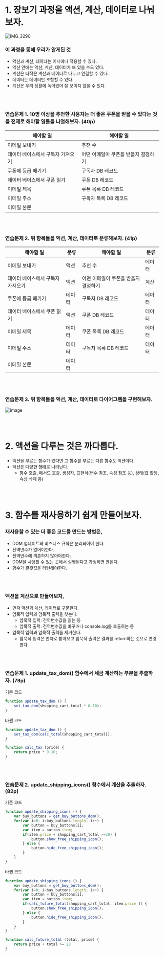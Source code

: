 
# 1. 장보기 과정을 액션, 계산, 데이터로 나눠보자.
 ![IMG_3290](https://github.com/funky-functions/grokking-simplicity/assets/125977702/04c42788-fa64-4474-85b9-e9e013b9d43c)


### 이 과정을 통해 우리가 알게된 것
- 액션과 계산, 데이터는 어디에나 적용할 수 있다.
- 액션 안에는 액션, 계산, 데이터가 또 있을 수도 있다.
- 계산은 더작은 계산과 데이터로 나누고 연결할 수 있다.
- 데이터는 데이터만 조합할 수 있다.
- 계산은 우리 생활에 녹아있어 잘 보이지 않을 수 있다.

<br></br>
### 연습문제 1. 10명 이상을 추천한 사용자는 더 좋은 쿠폰을 받을 수 있다는 것을 전제로 해야할 일들을 나열해보자. (40p)
|해야할 일|해야할 일|
|------|---|
|이메일 보내기|추천 수|
|데이터 베이스에서 구독자 가져오기|어떤 이메일이 쿠폰을 받을지 결정하기|
|쿠폰에 등급 매기기|구독자 DB 레코드|
|데이터 베이스에서 쿠폰 읽기|쿠폰 DB 레코드|
|이메일 제목|쿠폰 목록 DB 레코드|
|이메일 주소|구독자 목록 DB 레코드|
|이메일 본문| |

<br></br>

### 연습문제 2. 위 항목들을 액션, 계산, 데이터로 분류해보자. (41p)

|해야할 일|분류|해야할 일|분류|
|------|---|---|---|
|이메일 보내기|액션|추천 수|데이터|
|데이터 베이스에서 구독자 가져오기|액션|어떤 이메일이 쿠폰을 받을지 결정하기|계산|
|쿠폰에 등급 매기기|데이터|구독자 DB 레코드|데이터|
|데이터 베이스에서 쿠폰 읽기|액션|쿠폰 DB 레코드|데이터|
|이메일 제목|데이터|쿠폰 목록 DB 레코드|데이터|
|이메일 주소|데이터|구독자 목록 DB 레코드|데이터|
|이메일 본문|데이터| | |


<br></br>


### 연습문제 3. 위 항목들을 액션, 계산, 데이터로 다이어그램을 구현해보자. 
![image](https://github.com/funky-functions/grokking-simplicity/assets/125977702/2a89770c-981e-4e83-8571-18e19273bdba)

<br></br>

# 2. 액션을 다루는 것은 까다롭다.
- 액션을 부르는 함수가 있다면 그 함수를 부르는 다른 함수도 액션이다.
- 액션은 다양한 형태로 나타난다.
   - 함수 호출, 메서드 호출, 생성자, 표현식(변수 참조, 속성 참조 등), 상태(값 할당, 속성 삭제 등)

<br></br>


# 3. 함수를 재사용하기 쉽게 만들어보자.
### 재사용할 수 있는 더 좋은 코드를 만드는 방법은,
- DOM 업데이트와 비즈니스 규칙은 분리되어야 한다.
- 전역변수가 없어야한다.
- 전역변수에 의존하지 않아야한다.
- DOM을 사용할 수 있는 곳에서 실행된다고 가정하면 안된다.
- 함수가 결괏값을 리턴해야한다.

<br></br>

### 액션을 계산으로 만들어보자,
- 먼저 액션과 계산, 데이터로 구분한다.
- 암묵적 입력과 암묵적 출력을 찾는다.
   - 암묵적 입력: 전역변수값을 읽는 등
   - 암묵적 출력: 전역변수값을 바꾸거나 console.log를 호출하는 등
- 암묵적 입력과 암묵적 출력을 제거한다.
   - 암묵적 입력은 인자로 받아오고 암묵적 출력은 결과를 return하는 것으로 변경한다.

<br></br>

### 연습문제 1. update_tax_dom() 함수에서 세금 계산하는 부분을 추출하자. (79p)
기존 코드
```javascript
function update_tax_dom () {
	set_tax_dom(shopping_cart_total * 0.10);
}
```

바뀐 코드
```javascript
function update_tax_dom () {
	set_tax_dom(calc_total(shopping_cart_total));
}

function calc_tax (price) {
	return price * 0.10;
}
```
<br></br>

### 연습문제 2. update_shipping_icons() 함수에서 계산을 추출하자. (82p)
기존 코드
```javascript
function update_shipping_icons () {
	var buy_buttons = get_buy_buttons_dom();
    for(var i=0; i<buy_buttons.length; i++) {
    	var button = buy_buttons[i];
        var item = button.item;
        if(item.price + shopping_cart_total >=20) {
        	button.show_free_shipping_icon();
        } else {
        	button.hide_free_shipping_icon();
        }
    }
}
```

바뀐 코드
```javascript
function update_shipping_icons () {
	var buy_buttons = get_buy_buttons_dom();
    for(var i=0; i<buy_buttons.length; i++) {
    	var button = buy_buttons[i];
        var item = button.item;
        if(calc_future_total(shopping_cart_total, item.price )) {
        	button.show_free_shipping_icon();
        } else {
        	button.hide_free_shipping_icon();
        }
    }
}

function calc_future_total (total, price) {
	return price + total >= 20
}
```
